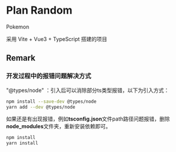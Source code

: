 # Plan Random

Pokemon

采用 Vite + Vue3 + TypeScript 搭建的项目

## Remark

### 开发过程中的报错问题解决方式

"@types/node" ：引入后可以消除部分ts类型报错，以下为引入方式：

```sh
npm install --save-dev @types/node
yarn add --dev @types/node
```

如果还是有出现报错，例如**tsconfig.json**文件path路径问题报错，删除**node_modules**文件夹，重新安装依赖即可。

```sh
npm install
yarn install
```
